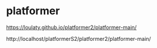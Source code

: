 # platformer

https://loulaty.github.io/platformer2/platformer-main/

http://localhost/platformerS2/platformer2/platformer-main/

